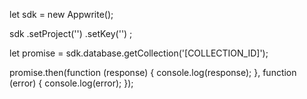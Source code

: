 let sdk = new Appwrite();

sdk
    .setProject('')
    .setKey('')
;

let promise = sdk.database.getCollection('[COLLECTION_ID]');

promise.then(function (response) {
    console.log(response);
}, function (error) {
    console.log(error);
});